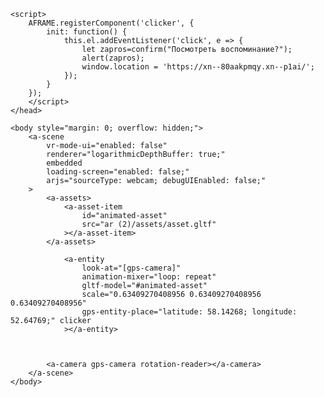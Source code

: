 <!doctype html>
<html>
    <head>
        <title>GlazAR тест</title>
        <meta charset="utf-8" />
        <meta http-equiv="X-UA-Compatible" content="IE=edge" />
        <script src="https://aframe.io/releases/1.0.4/aframe.min.js"></script>
        <script src="https://unpkg.com/aframe-look-at-component@0.8.0/dist/aframe-look-at-component.min.js"></script>
        <script src="https://raw.githack.com/AR-js-org/AR.js/master/aframe/build/aframe-ar-nft.js"></script>
        <script src="https://raw.githack.com/donmccurdy/aframe-extras/master/dist/aframe-extras.loaders.min.js"></script>
   
    <script>
        AFRAME.registerComponent('clicker', {
            init: function() {
                this.el.addEventListener('click', e => {
                    let zapros=confirm("Посмотреть воспоминание?");
                    alert(zapros);
                    window.location = 'https://xn--80aakpmqy.xn--p1ai/';
                });
            }
        });
        </script>
    </head>

    <body style="margin: 0; overflow: hidden;">
        <a-scene
            vr-mode-ui="enabled: false"
            renderer="logarithmicDepthBuffer: true;"
            embedded
            loading-screen="enabled: false;"
            arjs="sourceType: webcam; debugUIEnabled: false;"
        >
            <a-assets>
                <a-asset-item
                    id="animated-asset"
                    src="ar (2)/assets/asset.gltf"
                ></a-asset-item>
            </a-assets>

                <a-entity
                    look-at="[gps-camera]"
                    animation-mixer="loop: repeat"
                    gltf-model="#animated-asset"
                    scale="0.63409270408956 0.63409270408956 0.63409270408956"
                    gps-entity-place="latitude: 58.14268; longitude: 52.64769;" clicker
                ></a-entity>
            
                

            <a-camera gps-camera rotation-reader></a-camera>
        </a-scene>
    </body>
</html>

